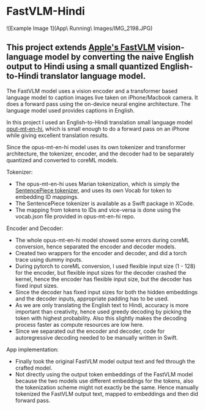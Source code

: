 # FastVLM-Hindi

![Example Image 1](App\ Running\ Images/IMG_2198.JPG)

## This project extends [Apple's FastVLM](https://github.com/apple/ml-fastvlm) vision-language model by converting the naive English output to Hindi using a small quantized English-to-Hindi translator language model.

The FastVLM model uses a vision encoder and a transformer based language model to caption images live taken on iPhone/Macbook camera. It does a forward pass using the on-device neural engine architecture. The language model used provides captions in English. 

In this project I used an English-to-Hindi translation small language model [oput-mt-en-hi](https://huggingface.co/Helsinki-NLP/opus-mt-en-hi), which is small enough to do a forward pass on an iPhone while giving excellent translation results.

Since the opus-mt-en-hi model uses its own tokenizer and transformer architecture, the tokenizer, encoder, and the decoder had to be separately quantized and converted to coreML models.

Tokenizer:
- The opus-mt-en-hi uses Marian tokenization, which is simply the [SentencePiece tokenizer](https://github.com/google/sentencepiece),  and uses its own Vocab for token to embedding ID mappings.
- The SentencePiece tokenizer is available as a Swift package in XCode.
- The mapping from tokens to IDs and vice-versa is done using the vocab.json file provided in opus-mt-en-hi repo.

Encoder and Decoder:
- The whole opus-mt-en-hi model showed some errors during coreML conversion, hence separated the encoder and decoder models.
- Created two wrappers for the encoder and decoder, and did a torch trace using dummy inputs.
- During pytorch to coreML conversion, I used flexible input size (1 - 128) for the encoder, but flexible input sizes for the decoder crashed the kernel, hence the encoder has flexible input size, but the decoder has fixed input sizes.
- Since the decoder has fixed input sizes for both the hidden embeddings and the decoder inputs, appropriate padding has to be used.
- As we are only translating the English text to Hindi, accuracy is more important than creativity, hence used greedy decoding by picking the token with highest probability. Also this slightly makes the decoding process faster as compute resources are low here.
- Since we separated out the encoder and decoder, code for autoregressive decoding needed to be manually written in Swift.

App implementation:
- Finally took the original FastVLM model output text and fed through the crafted model.
- Not directly using the output token embeddings of the FastVLM model because the two models use different embeddings for the tokens, also the tokenization scheme might not exactly be the same. Hence manually tokenized the FastVLM output text, mapped to embeddings and then did forward pass.
